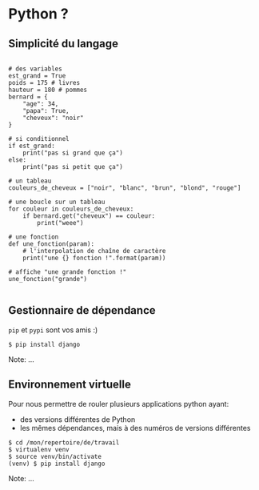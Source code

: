 # Python ?


## Simplicité du langage

<pre><code class="line-numbers">
# des variables
est_grand = True
poids = 175 # livres
hauteur = 180 # pommes 
bernard = {
    "age": 34,
    "papa": True,
    "cheveux": "noir"
}

# si conditionnel
if est_grand:
    print("pas si grand que ça")
else:
    print("pas si petit que ça")

# un tableau
couleurs_de_cheveux = ["noir", "blanc", "brun", "blond", "rouge"]

# une boucle sur un tableau
for couleur in couleurs_de_cheveux:
    if bernard.get("cheveux") == couleur:
        print("weee")

# une fonction
def une_fonction(param):
    # l'interpolation de chaîne de caractère
    print("une {} fonction !".format(param))
    
# affiche "une grande fonction !"
une_fonction("grande")

</code></pre>


## Gestionnaire de dépendance

`pip` et `pypi` sont vos amis :)

```
$ pip install django  
```

Note:
...


## Environnement virtuelle 

Pour nous permettre de rouler plusieurs applications python ayant:

* des versions différentes de Python
* les mêmes dépendances, mais à des numéros de versions différentes 

```
$ cd /mon/repertoire/de/travail
$ virtualenv venv
$ source venv/bin/activate
(venv) $ pip install django
```

Note:
...
